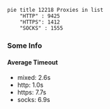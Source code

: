 
```mermaid
pie title 12218 Proxies in list
    "HTTP" : 9425
    "HTTPS": 1412
    "SOCKS" : 1555
```

### Some Info
#### Average Timeout

- mixed: 2.6s
- http: 1.0s
- https: 7.7s
- socks: 6.9s